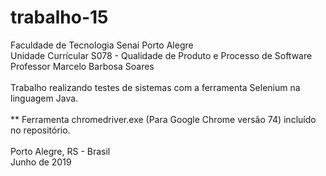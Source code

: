 # trabalho-15
Faculdade de Tecnologia Senai Porto Alegre<br>
Unidade Currícular S078 - Qualidade de Produto e Processo de Software<br>
Professor Marcelo Barbosa Soares
<br><br>
Trabalho realizando testes de sistemas com a ferramenta Selenium na linguagem Java.
<br><br>
** Ferramenta chromedriver.exe (Para Google Chrome versão 74) incluído no repositório.
<br><br>
Porto Alegre, RS - Brasil<br>
Junho de 2019
